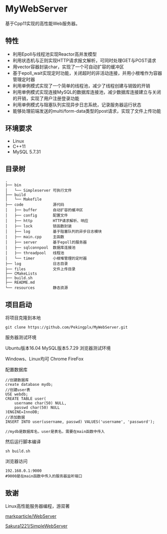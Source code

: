 # MyWebServer
基于Cpp11实现的高性能Web服务器。
## 特性
- 利用Epoll与线程池实现Reactor高并发模型
- 利用状态机与正则实现HTTP请求报文解析，可同时处理GET与POST请求
- 用vector容器封装char，实现了一个可自动扩容的缓冲区
- 基于epoll_wait实现定时功能，关闭超时的非活动连接，并用小根堆作为容器管理定时器
- 利用单例模式实现了一个简单的线程池，减少了线程创建与销毁的开销
- 利用单例模式实现连接MySQL的数据库连接池，减少数据库连接建立与关闭的开销，实现了用户注册登录功能
- 利用单例模式与阻塞队列实现异步日志系统，记录服务器运行状态
- 能够处理前端发送的multi/form-data类型的post请求，实现了文件上传功能
## 环境要求
- Linux
- C++11
- MySQL 5.7.31
## 目录树
```
.
├── bin
│   └── Simpleserver 可执行文件
├── build
│   └── Makefile
├── code             源代码
│   ├── buffer       自动扩容的缓冲区
│   ├── config       配置文件
│   ├── http         HTTP请求解析、响应
│   ├── lock         锁函数封装
│   ├── log          基于阻塞队列的异步日志模块
│   ├── main.cpp     主函数
│   ├── server       基于epoll的服务器
│   ├── sqlconnpool  数据库连接池
│   ├── threadpool   线程池
│   └── timer        小根堆管理的定时器
├── log              日志目录
├── files            文件上传目录
├── CMakeLists
├── build.sh
├── README.md
└── resources        静态资源
```
## 项目启动
将项目克隆到本地
```
git clone https://github.com/Pekingplx/MyWebServer.git
```

服务器测试环境

Ubuntu版本16.04
MySQL版本5.7.29
浏览器测试环境

Windows、Linux均可
Chrome
FireFox

配置数据库

```
//创建数据库
create database mydb;
//创建user表
USE webdb;
CREATE TABLE user(
    username char(50) NULL,
    passwd char(50) NULL
)ENGINE=InnoDB;
//添加数据
INSERT INTO user(username, passwd) VALUES('username', 'password');

//mydb是数据库名，user是表名，需要在main函数中传入
```
然后运行脚本编译
```
sh build.sh
```
浏览器访问
```
192.168.0.1:9000
#9000是在main函数中传入的服务器监听端口
```

## 致谢
Linux高性能服务器编程，游双著

[markparticle/WebServer](https://github.com/markparticle/WebServer)

[Sakura1221/SimpleWebServer](https://github.com/Sakura1221/SimpleWebServer) 